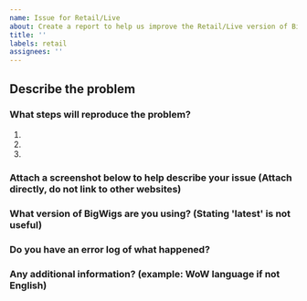```yaml
---
name: Issue for Retail/Live
about: Create a report to help us improve the Retail/Live version of BigWigs.
title: ''
labels: retail
assignees: ''
---
```


## Describe the problem


### What steps will reproduce the problem?

1.  
2.  
3.  

### Attach a screenshot below to help describe your issue (Attach directly, do not link to other websites)


### What version of BigWigs are you using? (Stating 'latest' is not useful)


### Do you have an error log of what happened?


### Any additional information? (example: WoW language if not English)
